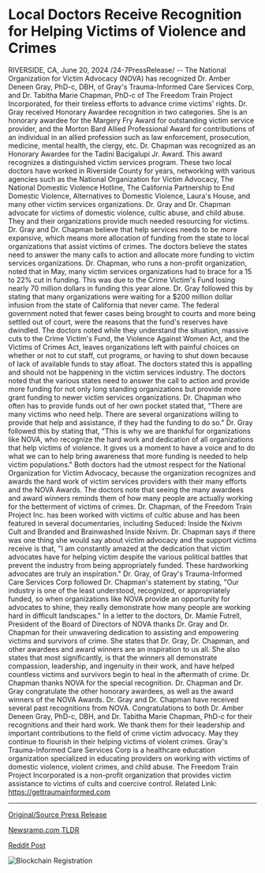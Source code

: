 # Local Doctors Receive Recognition for Helping Victims of Violence and Crimes

RIVERSIDE, CA, June 20, 2024 /24-7PressRelease/ -- The National Organization for Victim Advocacy (NOVA) has recognized Dr. Amber Deneen Gray, PhD-c, DBH, of Gray's Trauma-Informed Care Services Corp, and Dr. Tabitha Marie Chapman, PhD-c of The Freedom Train Project Incorporated, for their tireless efforts to advance crime victims' rights. Dr. Gray received Honorary Awardee recognition in two categories. She is an honorary awardee for the Margery Fry Award for outstanding victim service provider, and the Morton Bard Allied Professional Award for contributions of an individual in an allied profession such as law enforcement, prosecution, medicine, mental health, the clergy, etc. Dr. Chapman was recognized as an Honorary Awardee for the Tadini Bacigalupi Jr. Award. This award recognizes a distinguished victim services program.  These two local doctors have worked in Riverside County for years, networking with various agencies such as the National Organization for Victim Advocacy, The National Domestic Violence Hotline, The California Partnership to End Domestic Violence, Alternatives to Domestic Violence, Laura's House, and many other victim services organizations. Dr. Gray and Dr. Chapman advocate for victims of domestic violence, cultic abuse, and child abuse. They and their organizations provide much needed resourcing for victims. Dr. Gray and Dr. Chapman believe that help services needs to be more expansive, which means more allocation of funding from the state to local organizations that assist victims of crimes. The doctors believe the states need to answer the many calls to action and allocate more funding to victim services organizations.  Dr. Chapman, who runs a non-profit organization, noted that in May, many victim services organizations had to brace for a 15 to 22% cut in funding. This was due to the Crime Victim's Fund losing nearly 70 million dollars in funding this year alone. Dr. Gray followed this by stating that many organizations were waiting for a $200 million dollar infusion from the state of California that never came. The federal government noted that fewer cases being brought to courts and more being settled out of court, were the reasons that the fund's reserves have dwindled. The doctors noted while they understand the situation, massive cuts to the Crime Victim's Fund, the Violence Against Women Act, and the Victims of Crimes Act, leaves organizations left with painful choices on whether or not to cut staff, cut programs, or having to shut down because of lack of available funds to stay afloat. The doctors stated this is appalling and should not be happening in the victim services industry.  The doctors noted that the various states need to answer the call to action and provide more funding for not only long standing organizations but provide more grant funding to newer victim services organizations. Dr. Chapman who often has to provide funds out of her own pocket stated that, "There are many victims who need help. There are several organizations willing to provide that help and assistance, if they had the funding to do so." Dr. Gray followed this by stating that, "This is why we are thankful for organizations like NOVA, who recognize the hard work and dedication of all organizations that help victims of violence. It gives us a moment to have a voice and to do what we can to help bring awareness that more funding is needed to help victim populations." Both doctors had the utmost respect for the National Organization for Victim Advocacy, because the organization recognizes and awards the hard work of victim services providers with their many efforts and the NOVA Awards. The doctors note that seeing the many awardees and award winners reminds them of how many people are actually working for the betterment of victims of crimes.  Dr. Chapman, of the Freedom Train Project Inc. has been worked with victims of cultic abuse and has been featured in several documentaries, including Seduced: Inside the Nxivm Cult and Branded and Brainwashed Inside Nxivm. Dr. Chapman says if there was one thing she would say about victim advocacy and the support victims receive is that, "I am constantly amazed at the dedication that victim advocates have for helping victim despite the various political battles that prevent the industry from being appropriately funded. These hardworking advocates are truly an inspiration." Dr. Gray, of Gray's Trauma-Informed Care Services Corp followed Dr. Chapman's statement by stating, "Our industry is one of the least understood, recognized, or appropriately funded, so when organizations like NOVA provide an opportunity for advocates to shine, they really demonstrate how many people are working hard in difficult landscapes."  In a letter to the doctors, Dr. Mamie Futrell, President of the Board of Directors of NOVA thanks Dr. Gray and Dr. Chapman for their unwavering dedication to assisting and empowering victims and survivors of crime. She states that Dr. Gray, Dr. Chapman, and other awardees and award winners are an inspiration to us all. She also states that most significantly, is that the winners all demonstrate compassion, leadership, and ingenuity in their work, and have helped countless victims and survivors begin to heal in the aftermath of crime. Dr. Chapman thanks NOVA for the special recognition. Dr. Chapman and Dr. Gray congratulate the other honorary awardees, as well as the award winners of the NOVA Awards. Dr. Gray and Dr. Chapman have received several past recognitions from NOVA.  Congratulations to both Dr. Amber Deneen Gray, PhD-c, DBH, and Dr. Tabitha Marie Chapman, PhD-c for their recognitions and their hard work. We thank them for their leadership and important contributions to the field of crime victim advocacy. May they continue to flourish in their helping victims of violent crimes.  Gray's Trauma-Informed Care Services Corp is a healthcare education organization specialized in educating providers on working with victims of domestic violence, violent crimes, and child abuse.  The Freedom Train Project Incorporated is a non-profit organization that provides victim assistance to victims of cults and coercive control.  Related Link: https://gettraumainformed.com 

---

[Original/Source Press Release](https://www.24-7pressrelease.com/press-release/511832/local-doctors-receive-recognition-for-helping-victims-of-violence-and-crimes)
                    

[Newsramp.com TLDR](None) 



[Reddit Post](https://www.reddit.com/r/AwardsAndRecognition/comments/1dki991/recognition_of_dr_gray_and_dr_chapman_for/) 



![Blockchain Registration](https://cdn.newsramp.app/24-7PressRelease/qrcode/246/20/mintwtaY.webp)